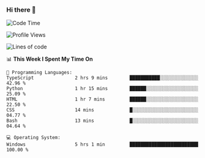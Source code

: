 ### Hi there 👋
<!--START_SECTION:waka-->
![Code Time](http://img.shields.io/badge/Code%20Time-72%20hrs%2058%20mins-blue)

![Profile Views](http://img.shields.io/badge/Profile%20Views-0-blue)

![Lines of code](https://img.shields.io/badge/From%20Hello%20World%20I%27ve%20Written-656.8%20thousand%20lines%20of%20code-blue)

📊 **This Week I Spent My Time On** 

```text
💬 Programming Languages: 
TypeScript               2 hrs 9 mins        ███████████░░░░░░░░░░░░░░   42.96 % 
Python                   1 hr 15 mins        ██████░░░░░░░░░░░░░░░░░░░   25.09 % 
HTML                     1 hr 7 mins         ██████░░░░░░░░░░░░░░░░░░░   22.50 % 
CSS                      14 mins             █░░░░░░░░░░░░░░░░░░░░░░░░   04.77 % 
Bash                     13 mins             █░░░░░░░░░░░░░░░░░░░░░░░░   04.64 % 

💻 Operating System: 
Windows                  5 hrs 1 min         █████████████████████████   100.00 % 
```


<!--END_SECTION:waka-->
<!--
**AnimeruFR/AnimeruFR** is a ✨ _special_ ✨ repository because its `README.md` (this file) appears on your GitHub profile.

Here are some ideas to get you started:

- 🔭 I’m currently working on ...
- 🌱 I’m currently learning ...
- 👯 I’m looking to collaborate on ...
- 🤔 I’m looking for help with ...
- 💬 Ask me about ...
- 📫 How to reach me: ...
- 😄 Pronouns: ...
- ⚡ Fun fact: ...
-->
